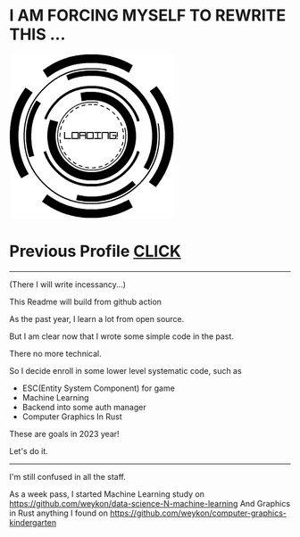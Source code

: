 # I AM FORCING MYSELF TO REWRITE THIS ...

![](./updatess.gif)

# Previous Profile [CLICK](./README-2022.md)

--- 

(There I will write incessancy...)


This Readme will build from github action

As the past year, I learn a lot from open source.

But I am clear now that I wrote some simple code in the past.

There no more technical.

So I decide enroll in some lower level systematic code, such as
- ESC(Entity System Component) for game
- Machine Learning
- Backend into some auth manager
- Computer Graphics In Rust

These are goals in 2023 year!

Let's do it.

---

I'm still confused in all the staff.

As a week pass, I started Machine Learning study on https://github.com/weykon/data-science-N-machine-learning
And Graphics in Rust anything I found on https://github.com/weykon/computer-graphics-kindergarten

